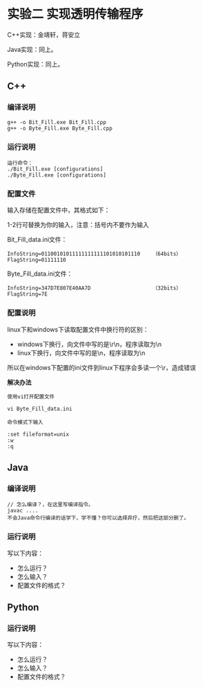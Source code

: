 # 实验二 实现透明传输程序

C++实现：金靖轩，蒋安立

Java实现：同上。

Python实现：同上。

## C++

### 编译说明

```shell
g++ -o Bit_Fill.exe Bit_Fill.cpp
g++ -o Byte_Fill.exe Byte_Fill.cpp
```

### 运行说明

```
运行命令：
./Bit_Fill.exe [configurations]
./Byte_Fill.exe [configurations]
```

### 配置文件

输入存储在配置文件中，其格式如下：

1-2行可替换为你的输入，注意：括号内不要作为输入

Bit_Fill_data.ini文件：

```
InfoString=01100101011111111111101010101110    （64bits）
FlagString=01111110
```

Byte_Fill_data.ini文件：

```
InfoString=347D7E807E40AA7D                    （32bits）
FlagString=7E
```

### 配置说明

linux下和windows下读取配置文件中换行符的区别：

- windows下换行，向文件中写的是\r\n，程序读取为\n
- linux下换行，向文件中写的是\n，程序读取为\n

所以在windows下配置的ini文件到linux下程序会多读一个\r，造成错误

**解决办法**

```
使用vi打开配置文件 
 
vi Byte_Fill_data.ini 

命令模式下输入 

:set fileformat=unix 
:w
:q
```

## Java

### 编译说明

```shell
// 怎么编译？，在这里写编译指令。
javac ....
不会Java命令行编译的话学下，学不懂？你可以选择弃疗，然后把这部分删了。
```

### 运行说明

写以下内容：

- 怎么运行？
- 怎么输入？
- 配置文件的格式？



## Python

### 运行说明

写以下内容：

- 怎么运行？
- 怎么输入？
- 配置文件的格式？